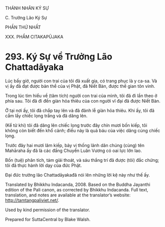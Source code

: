 THÁNH NHÂN KÝ SỰ

C. Trưởng Lão Ký Sự

PHẦN THỨ NHẤT

XXX. PHẨM CITAKAPŪJAKA

# 293\. Ký Sự về Trưởng Lão Chattadāyaka

Lúc bấy giờ, người con trai của tôi đã xuất gia, có trang phục là y ca-sa. Và vị ấy đã đạt được bản thể của vị Phật, đã Niết Bàn, được thế gian tôn vinh.

Trong lúc tìm hiểu về (tăm tích) người con trai của mình, tôi đã đi lần theo ở phía sau. Tôi đã đi đến giàn hỏa thiêu của con người vĩ đại đã được Niết Bàn.

Ở tại nơi ấy, tôi đã chắp tay lên và đã đảnh lễ giàn hỏa thiêu. Khi ấy, tôi đã cầm lấy chiếc lọng trắng và đã dâng lên.

(Kể từ khi) tôi đã dâng lên chiếc lọng trước đây chín mươi bốn kiếp, tôi không còn biết đến khổ cảnh; điều này là quả báu của việc dâng cúng chiếc lọng.

Trước đây hai mươi lăm kiếp, bảy vị thống lãnh dân chúng (cùng) tên Mahāraha ấy đã là các đấng Chuyển Luân Vương có oai lực lớn lao.

Bốn (tuệ) phân tích, tám giải thoát, và sáu thắng trí đã được (tôi) đắc chứng; tôi đã thực hành lời dạy của đức Phật.

Đại đức trưởng lão Chattadāyakađã nói lên những lời kệ này như thế ấy.

Translated by Bhikkhu Indacanda, 2008. Based on the Buddha Jayanthi edition of the Pali canon, as corrected by Bhikkhu Indacanda. Full text, translation, and notes are available at the translator’s website: http://tamtangpaliviet.net/.

Used by kind permission of the translator.

Prepared for SuttaCentral by Blake Walsh.
